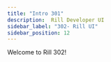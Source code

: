 ```yaml
---
title: "Intro 301"
description:  Rill Developer UI
sidebar_label: "302- Rill UI"
sidebar_position: 12
---
```

Welcome to Rill 302!